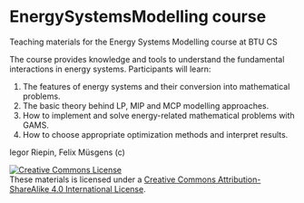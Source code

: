 # EnergySystemsModelling course
 Teaching materials for the Energy Systems Modelling course at BTU CS
 
The course provides knowledge and tools to understand the fundamental interactions in energy systems. Participants will learn:
1.	The features of energy systems and their conversion into mathematical problems.
2.	The basic theory behind LP, MIP and MCP modelling approaches.
3.	How to implement and solve energy-related mathematical problems with GAMS.
4.	How to choose appropriate optimization methods and interpret results.
 
Iegor Riepin, Felix Müsgens (c)

<a rel="license" href="http://creativecommons.org/licenses/by-sa/4.0/"><img alt="Creative Commons License" style="border-width:0" src="https://i.creativecommons.org/l/by-sa/4.0/88x31.png" /></a><br />These materials is licensed under a <a rel="license" href="http://creativecommons.org/licenses/by-sa/4.0/">Creative Commons Attribution-ShareAlike 4.0 International License</a>.
